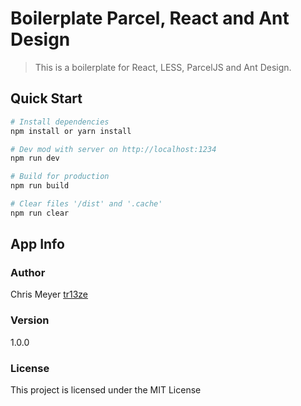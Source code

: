 # Boilerplate Parcel, React and Ant Design
> This is a boilerplate for React, LESS,  ParcelJS and Ant Design.

## Quick Start

``` bash
# Install dependencies
npm install or yarn install

# Dev mod with server on http://localhost:1234
npm run dev

# Build for production
npm run build

# Clear files '/dist' and '.cache'
npm run clear
```

## App Info

### Author

Chris Meyer
[tr13ze](http://www.tr13ze.com)

### Version

1.0.0

### License

This project is licensed under the MIT License
